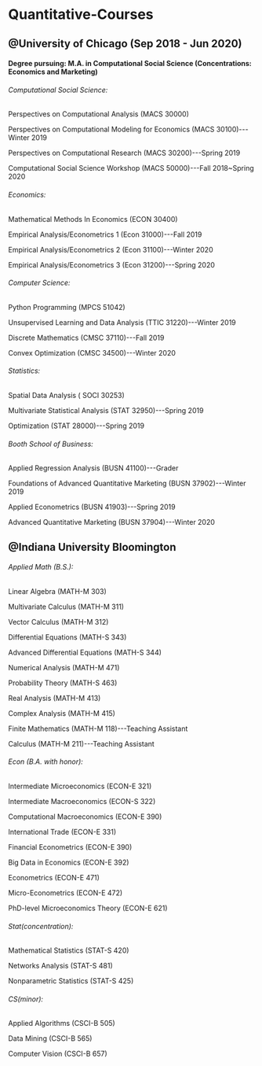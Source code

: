 # Quantitative-Courses

## @University of Chicago (Sep 2018 - Jun 2020)

#### Degree pursuing: M.A. in Computational Social Science (Concentrations: Economics and Marketing)   
###### Computational Social Science:

Perspectives on Computational Analysis (MACS 30000)

Perspectives on Computational Modeling for Economics (MACS 30100)---Winter 2019

Perspectives on Computational Research (MACS 30200)---Spring 2019

Computational Social Science Workshop (MACS 50000)---Fall 2018~Spring 2020


###### Economics:
Mathematical Methods In Economics (ECON 30400)

Empirical Analysis/Econometrics 1 (Econ 31000)---Fall 2019

Empirical Analysis/Econometrics 2 (Econ 31100)---Winter 2020

Empirical Analysis/Econometrics 3 (Econ 31200)---Spring 2020


###### Computer Science:

Python Programming (MPCS 51042)

Unsupervised Learning and Data Analysis (TTIC 31220)---Winter 2019

Discrete Mathematics (CMSC 37110)---Fall 2019

Convex Optimization (CMSC 34500)---Winter 2020

###### Statistics:
Spatial Data Analysis ( SOCI 30253)

Multivariate Statistical Analysis (STAT 32950)---Spring 2019

Optimization (STAT 28000)---Spring 2019

###### Booth School of Business:
Applied Regression Analysis (BUSN 41100)---Grader

Foundations of Advanced Quantitative Marketing (BUSN 37902)---Winter 2019

Applied Econometrics (BUSN 41903)---Spring 2019

Advanced Quantitative Marketing	(BUSN 37904)---Winter 2020


## @Indiana University Bloomington

###### Applied Math (B.S.):
Linear Algebra (MATH-M 303)

Multivariate Calculus (MATH-M 311)

Vector Calculus (MATH-M 312)

Differential Equations (MATH-S 343)

Advanced Differential Equations (MATH-S 344)

Numerical Analysis (MATH-M 471)

Probability Theory (MATH-S 463)

Real Analysis (MATH-M 413)

Complex Analysis (MATH-M 415)

Finite Mathematics (MATH-M 118)---Teaching Assistant

Calculus (MATH-M 211)---Teaching Assistant


###### Econ (B.A. with honor):
Intermediate Microeconomics (ECON-E 321)

Intermediate Macroeconomics (ECON-S 322)

Computational Macroeconomics (ECON-E 390)

International Trade (ECON-E 331)

Financial Econometrics (ECON-E 390)

Big Data in Economics (ECON-E 392)

Econometrics (ECON-E 471)

Micro-Econometrics (ECON-E 472)

PhD-level Microeconomics Theory (ECON-E 621)


###### Stat(concentration):
Mathematical Statistics (STAT-S 420)

Networks Analysis (STAT-S 481)

Nonparametric Statistics (STAT-S 425)


###### CS(minor):
Applied Algorithms (CSCI-B 505)

Data Mining (CSCI-B 565)

Computer Vision (CSCI-B 657)
